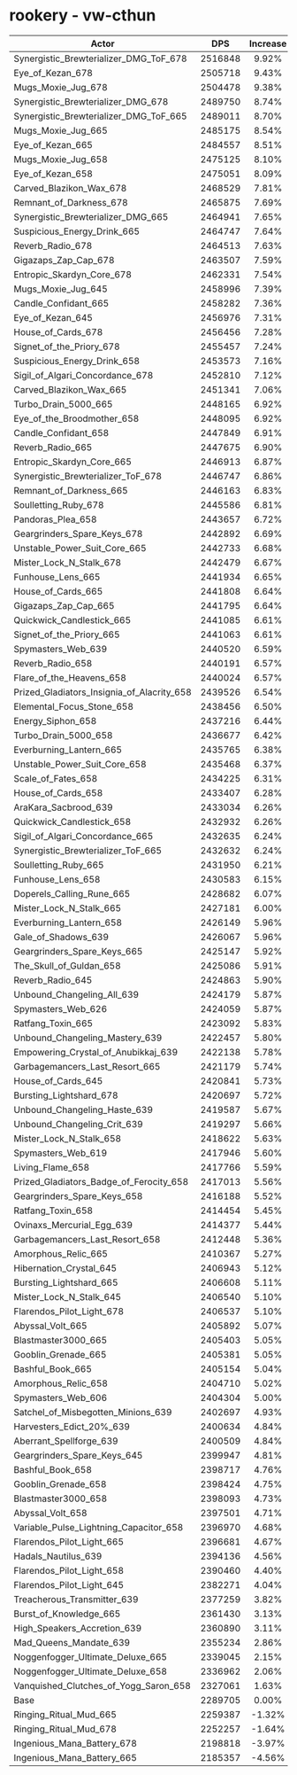 # rookery - vw-cthun
| Actor | DPS | Increase |
|---|:---:|:---:|
|Synergistic_Brewterializer_DMG_ToF_678|2516848|9.92%|
|Eye_of_Kezan_678|2505718|9.43%|
|Mugs_Moxie_Jug_678|2504478|9.38%|
|Synergistic_Brewterializer_DMG_678|2489750|8.74%|
|Synergistic_Brewterializer_DMG_ToF_665|2489011|8.70%|
|Mugs_Moxie_Jug_665|2485175|8.54%|
|Eye_of_Kezan_665|2484557|8.51%|
|Mugs_Moxie_Jug_658|2475125|8.10%|
|Eye_of_Kezan_658|2475051|8.09%|
|Carved_Blazikon_Wax_678|2468529|7.81%|
|Remnant_of_Darkness_678|2465875|7.69%|
|Synergistic_Brewterializer_DMG_665|2464941|7.65%|
|Suspicious_Energy_Drink_665|2464747|7.64%|
|Reverb_Radio_678|2464513|7.63%|
|Gigazaps_Zap_Cap_678|2463507|7.59%|
|Entropic_Skardyn_Core_678|2462331|7.54%|
|Mugs_Moxie_Jug_645|2458996|7.39%|
|Candle_Confidant_665|2458282|7.36%|
|Eye_of_Kezan_645|2456976|7.31%|
|House_of_Cards_678|2456456|7.28%|
|Signet_of_the_Priory_678|2455457|7.24%|
|Suspicious_Energy_Drink_658|2453573|7.16%|
|Sigil_of_Algari_Concordance_678|2452810|7.12%|
|Carved_Blazikon_Wax_665|2451341|7.06%|
|Turbo_Drain_5000_665|2448165|6.92%|
|Eye_of_the_Broodmother_658|2448095|6.92%|
|Candle_Confidant_658|2447849|6.91%|
|Reverb_Radio_665|2447675|6.90%|
|Entropic_Skardyn_Core_665|2446913|6.87%|
|Synergistic_Brewterializer_ToF_678|2446747|6.86%|
|Remnant_of_Darkness_665|2446163|6.83%|
|Soulletting_Ruby_678|2445586|6.81%|
|Pandoras_Plea_658|2443657|6.72%|
|Geargrinders_Spare_Keys_678|2442892|6.69%|
|Unstable_Power_Suit_Core_665|2442733|6.68%|
|Mister_Lock_N_Stalk_678|2442479|6.67%|
|Funhouse_Lens_665|2441934|6.65%|
|House_of_Cards_665|2441808|6.64%|
|Gigazaps_Zap_Cap_665|2441795|6.64%|
|Quickwick_Candlestick_665|2441085|6.61%|
|Signet_of_the_Priory_665|2441063|6.61%|
|Spymasters_Web_639|2440520|6.59%|
|Reverb_Radio_658|2440191|6.57%|
|Flare_of_the_Heavens_658|2440024|6.57%|
|Prized_Gladiators_Insignia_of_Alacrity_658|2439526|6.54%|
|Elemental_Focus_Stone_658|2438456|6.50%|
|Energy_Siphon_658|2437216|6.44%|
|Turbo_Drain_5000_658|2436677|6.42%|
|Everburning_Lantern_665|2435765|6.38%|
|Unstable_Power_Suit_Core_658|2435468|6.37%|
|Scale_of_Fates_658|2434225|6.31%|
|House_of_Cards_658|2433407|6.28%|
|AraKara_Sacbrood_639|2433034|6.26%|
|Quickwick_Candlestick_658|2432932|6.26%|
|Sigil_of_Algari_Concordance_665|2432635|6.24%|
|Synergistic_Brewterializer_ToF_665|2432632|6.24%|
|Soulletting_Ruby_665|2431950|6.21%|
|Funhouse_Lens_658|2430583|6.15%|
|Doperels_Calling_Rune_665|2428682|6.07%|
|Mister_Lock_N_Stalk_665|2427181|6.00%|
|Everburning_Lantern_658|2426149|5.96%|
|Gale_of_Shadows_639|2426067|5.96%|
|Geargrinders_Spare_Keys_665|2425147|5.92%|
|The_Skull_of_Guldan_658|2425086|5.91%|
|Reverb_Radio_645|2424863|5.90%|
|Unbound_Changeling_All_639|2424179|5.87%|
|Spymasters_Web_626|2424059|5.87%|
|Ratfang_Toxin_665|2423092|5.83%|
|Unbound_Changeling_Mastery_639|2422457|5.80%|
|Empowering_Crystal_of_Anubikkaj_639|2422138|5.78%|
|Garbagemancers_Last_Resort_665|2421179|5.74%|
|House_of_Cards_645|2420841|5.73%|
|Bursting_Lightshard_678|2420697|5.72%|
|Unbound_Changeling_Haste_639|2419587|5.67%|
|Unbound_Changeling_Crit_639|2419297|5.66%|
|Mister_Lock_N_Stalk_658|2418622|5.63%|
|Spymasters_Web_619|2417946|5.60%|
|Living_Flame_658|2417766|5.59%|
|Prized_Gladiators_Badge_of_Ferocity_658|2417013|5.56%|
|Geargrinders_Spare_Keys_658|2416188|5.52%|
|Ratfang_Toxin_658|2414454|5.45%|
|Ovinaxs_Mercurial_Egg_639|2414377|5.44%|
|Garbagemancers_Last_Resort_658|2412448|5.36%|
|Amorphous_Relic_665|2410367|5.27%|
|Hibernation_Crystal_645|2406943|5.12%|
|Bursting_Lightshard_665|2406608|5.11%|
|Mister_Lock_N_Stalk_645|2406540|5.10%|
|Flarendos_Pilot_Light_678|2406537|5.10%|
|Abyssal_Volt_665|2405892|5.07%|
|Blastmaster3000_665|2405403|5.05%|
|Gooblin_Grenade_665|2405381|5.05%|
|Bashful_Book_665|2405154|5.04%|
|Amorphous_Relic_658|2404710|5.02%|
|Spymasters_Web_606|2404304|5.00%|
|Satchel_of_Misbegotten_Minions_639|2402697|4.93%|
|Harvesters_Edict_20%_639|2400634|4.84%|
|Aberrant_Spellforge_639|2400509|4.84%|
|Geargrinders_Spare_Keys_645|2399947|4.81%|
|Bashful_Book_658|2398717|4.76%|
|Gooblin_Grenade_658|2398424|4.75%|
|Blastmaster3000_658|2398093|4.73%|
|Abyssal_Volt_658|2397501|4.71%|
|Variable_Pulse_Lightning_Capacitor_658|2396970|4.68%|
|Flarendos_Pilot_Light_665|2396681|4.67%|
|Hadals_Nautilus_639|2394136|4.56%|
|Flarendos_Pilot_Light_658|2390460|4.40%|
|Flarendos_Pilot_Light_645|2382271|4.04%|
|Treacherous_Transmitter_639|2377259|3.82%|
|Burst_of_Knowledge_665|2361430|3.13%|
|High_Speakers_Accretion_639|2360890|3.11%|
|Mad_Queens_Mandate_639|2355234|2.86%|
|Noggenfogger_Ultimate_Deluxe_665|2339045|2.15%|
|Noggenfogger_Ultimate_Deluxe_658|2336962|2.06%|
|Vanquished_Clutches_of_Yogg_Saron_658|2327061|1.63%|
|Base|2289705|0.00%|
|Ringing_Ritual_Mud_665|2259387|-1.32%|
|Ringing_Ritual_Mud_678|2252257|-1.64%|
|Ingenious_Mana_Battery_678|2198818|-3.97%|
|Ingenious_Mana_Battery_665|2185357|-4.56%|
